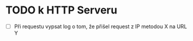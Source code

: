 # TODO k HTTP Serveru

- [ ] Při requestu vypsat log o tom, že přišel request z IP metodou X na URL Y

